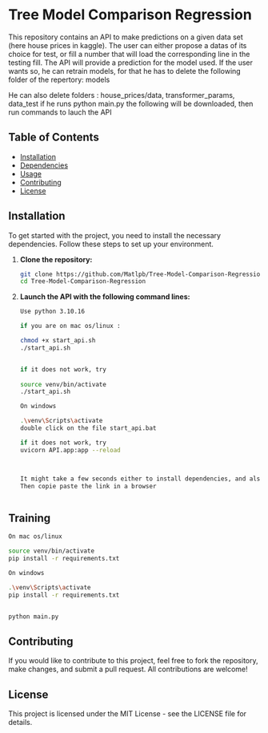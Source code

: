 # Tree Model Comparison Regression

This repository contains an API to make predictions on a given data set (here house prices in kaggle). The user can either propose a datas of its choice for test, or fill a number that will load the corresponding line in the testing fill. The 
API will provide a prediction for the model used.
If the user wants so, he can retrain models, for that he has to delete the following folder of the repertory: models

He can also delete folders : house_prices/data, transformer_params, data_test
if he runs python main.py the following will be downloaded, then run commands to lauch the API

## Table of Contents
- [Installation](#installation)
- [Dependencies](#dependencies)
- [Usage](#usage)
- [Contributing](#contributing)
- [License](#license)

## Installation

To get started with the project, you need to install the necessary dependencies. Follow these steps to set up your environment.

1. **Clone the repository:**

   ```bash
   git clone https://github.com/Matlpb/Tree-Model-Comparison-Regression.git
   cd Tree-Model-Comparison-Regression
   ```

2. **Launch the API with the following command lines:**
   
   ```bash
   Use python 3.10.16

   if you are on mac os/linux :

   chmod +x start_api.sh
   ./start_api.sh


   if it does not work, try
    
   source venv/bin/activate
   ./start_api.sh

   On windows

   .\venv\Scripts\activate
   double click on the file start_api.bat

   if it does not work, try
   uvicorn API.app:app --reload



   It might take a few seconds either to install dependencies, and also for launching the API. 
   Then copie paste the link in a browser



   ```


## Training
   ```bash
   On mac os/linux

   source venv/bin/activate
   pip install -r requirements.txt

   On windows

   .\venv\Scripts\activate
   pip install -r requirements.txt


   python main.py
   ```


## Contributing
If you would like to contribute to this project, feel free to fork the repository, make changes, and submit a pull request. All contributions are welcome!

## License
This project is licensed under the MIT License - see the LICENSE file for details.



